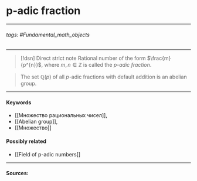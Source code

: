 # p-adic fraction
***
###### tags: #Fundamental_math_objects 
***
>[!dsn] Direct strict note
>Rational number of the form $\frac{m}{p^{n}}$, where $m,n\in\mathbb{Z}$ is called the $p$*-adic fraction*.

>The set $\mathbb{Q}(p)$ of all $p$-adic fractions with default addition is an abelian group.

***
#### Keywords
- [[Множество рациональных чисел]],
- [[Abelian group]],
- [[Множество]]
#### Possibly related
- [[Field of p-adic numbers]]
***
#### Sources:
